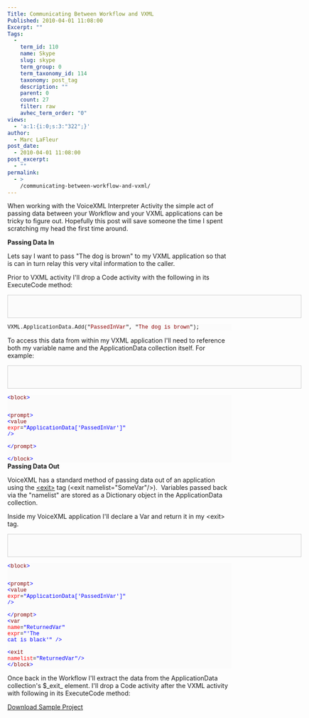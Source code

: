 ```yaml
---
Title: Communicating Between Workflow and VXML
Published: 2010-04-01 11:08:00
Excerpt: ""
Tags:
  - 
    term_id: 110
    name: Skype
    slug: skype
    term_group: 0
    term_taxonomy_id: 114
    taxonomy: post_tag
    description: ""
    parent: 0
    count: 27
    filter: raw
    avhec_term_order: "0"
views:
  - 'a:1:{i:0;s:3:"322";}'
author:
  - Marc LaFleur
post_date:
  - 2010-04-01 11:08:00
post_excerpt:
  - ""
permalink:
  - >
    /communicating-between-workflow-and-vxml/
---
```

<p>When working with the VoiceXML Interpreter Activity the simple act of passing data between your Workflow and your VXML applications can be tricky to figure out. Hopefully this post will save someone the time I spent scratching my head the first time around.</p>  <p><strong>Passing Data In</strong></p>  <p>Lets say I want to pass "The dog is brown" to my VXML application so that is can in turn relay this very vital information to the caller. </p>  <p>Prior to VXML activity I'll drop a Code activity with the following in its ExecuteCode method:</p>  <pre style="border-bottom:#cecece 1px solid;border-left:#cecece 1px solid;padding-bottom:5px;background-color:#fbfbfb;min-height:40px;padding-left:5px;width:650px;padding-right:5px;overflow:auto;border-top:#cecece 1px solid;border-right:#cecece 1px solid;padding-top:5px;"></pre><pre style="background-color:#fbfbfb;margin:0em;width:100%;font-family:consolas,'Courier New',courier,monospace;font-size:12px;">VXML.ApplicationData.Add(&quot;<span style="color:#8b0000;">PassedInVar</span>&quot;, &quot;<span style="color:#8b0000;">The dog is brown</span>&quot;);</pre>

<p>To access this data from within my VXML application I'll need to reference both my variable name and the ApplicationData collection itself. For example:</p>

<pre style="border-bottom:#cecece 1px solid;border-left:#cecece 1px solid;padding-bottom:5px;background-color:#fbfbfb;min-height:40px;padding-left:5px;width:650px;padding-right:5px;overflow:auto;border-top:#cecece 1px solid;border-right:#cecece 1px solid;padding-top:5px;"></pre><pre style="background-color:#fbfbfb;margin:0em;width:100%;font-family:consolas,'Courier New',courier,monospace;font-size:12px;"><span style="color:#0000ff;">&lt;</span><span style="color:#800000;">block</span><span style="color:#0000ff;">&gt;</span>
</pre><pre style="background-color:#fbfbfb;margin:0em;width:100%;font-family:consolas,'Courier New',courier,monospace;font-size:12px;">  <span style="color:#0000ff;">&lt;</span><span style="color:#800000;">prompt</span><span style="color:#0000ff;">&gt;</span>
</pre><pre style="background-color:#fbfbfb;margin:0em;width:100%;font-family:consolas,'Courier New',courier,monospace;font-size:12px;">    <span style="color:#0000ff;">&lt;</span><span style="color:#800000;">value</span> <span style="color:#ff0000;">expr</span>=<span style="color:#0000ff;">&quot;ApplicationData['PassedInVar']&quot;</span> <span style="color:#0000ff;">/&gt;</span>                
</pre><pre style="background-color:#fbfbfb;margin:0em;width:100%;font-family:consolas,'Courier New',courier,monospace;font-size:12px;">  <span style="color:#0000ff;">&lt;/</span><span style="color:#800000;">prompt</span><span style="color:#0000ff;">&gt;</span>            
</pre><pre style="background-color:#fbfbfb;margin:0em;width:100%;font-family:consolas,'Courier New',courier,monospace;font-size:12px;"><span style="color:#0000ff;">&lt;/</span><span style="color:#800000;">block</span><span style="color:#0000ff;">&gt;</span></pre>
<strong>Passing Data Out</strong> 

<p>VoiceXML has a standard method of passing data out of an application using the <a href="http://www.vxml.org/frame.jsp?page=exit.htm" target="_blank">&lt;exit&gt;</a> tag (&lt;exit namelist=&quot;SomeVar&quot;/&gt;).&#160; Variables passed back via the "namelist" are stored as a Dictionary object in the ApplicationData collection. </p>

<p>Inside my VoiceXML application I'll declare a Var and return it in my &lt;exit&gt; tag. </p>

<pre style="border-bottom:#cecece 1px solid;border-left:#cecece 1px solid;padding-bottom:5px;background-color:#fbfbfb;min-height:40px;padding-left:5px;width:650px;padding-right:5px;overflow:auto;border-top:#cecece 1px solid;border-right:#cecece 1px solid;padding-top:5px;"></pre><pre style="background-color:#fbfbfb;margin:0em;width:100%;font-family:consolas,'Courier New',courier,monospace;font-size:12px;"><span style="color:#0000ff;">&lt;</span><span style="color:#800000;">block</span><span style="color:#0000ff;">&gt;</span> 
</pre><pre style="background-color:#fbfbfb;margin:0em;width:100%;font-family:consolas,'Courier New',courier,monospace;font-size:12px;">    <span style="color:#0000ff;">&lt;</span><span style="color:#800000;">prompt</span><span style="color:#0000ff;">&gt;</span> 
</pre><pre style="background-color:#fbfbfb;margin:0em;width:100%;font-family:consolas,'Courier New',courier,monospace;font-size:12px;">        <span style="color:#0000ff;">&lt;</span><span style="color:#800000;">value</span> <span style="color:#ff0000;">expr</span>=<span style="color:#0000ff;">&quot;ApplicationData['PassedInVar']&quot;</span> <span style="color:#0000ff;">/&gt;</span>                
</pre><pre style="background-color:#fbfbfb;margin:0em;width:100%;font-family:consolas,'Courier New',courier,monospace;font-size:12px;">    <span style="color:#0000ff;">&lt;/</span><span style="color:#800000;">prompt</span><span style="color:#0000ff;">&gt;</span> 
</pre><pre style="background-color:#fbfbfb;margin:0em;width:100%;font-family:consolas,'Courier New',courier,monospace;font-size:12px;">    <span style="color:#0000ff;">&lt;</span><span style="color:#800000;">var</span> <span style="color:#ff0000;">name</span>=<span style="color:#0000ff;">&quot;ReturnedVar&quot;</span> <span style="color:#ff0000;">expr</span>=<span style="color:#0000ff;">&quot;'The cat is black'&quot;</span> <span style="color:#0000ff;">/&gt;</span>        
</pre><pre style="background-color:#fbfbfb;margin:0em;width:100%;font-family:consolas,'Courier New',courier,monospace;font-size:12px;">    <span style="color:#0000ff;">&lt;</span><span style="color:#800000;">exit</span> <span style="color:#ff0000;">namelist</span>=<span style="color:#0000ff;">&quot;ReturnedVar&quot;</span><span style="color:#0000ff;">/&gt;</span> 
</pre><pre style="background-color:#fbfbfb;margin:0em;width:100%;font-family:consolas,'Courier New',courier,monospace;font-size:12px;"><span style="color:#0000ff;">&lt;/</span><span style="color:#800000;">block</span><span style="color:#0000ff;">&gt;</span></pre>

<p>Once back in the Workflow I'll extract the data from the ApplicationData collection's $_exit_ element. I'll drop a Code activity after the VXML activity with following in its ExecuteCode method:</p>

<div style="padding-bottom:0px;margin:0px;padding-left:0px;padding-right:0px;display:inline;float:none;padding-top:0px;" id="scid:8eb9d37f-1541-4f29-b6f4-1eea890d4876:e9c0c0d7-7513-49c9-b479-baad3c02d8a7" class="wlWriterEditableSmartContent"><p><div><a href="http://www.massivescale.com/blog_files/CommunicatingVariablestoVoiceXML_14D56/VXMLVariableSample.zip" target="_self">Download Sample Project</a></div></p></div><img src="http://gotspeech.net/aggbug.aspx?PostID=10282" width="1" height="1"/>
